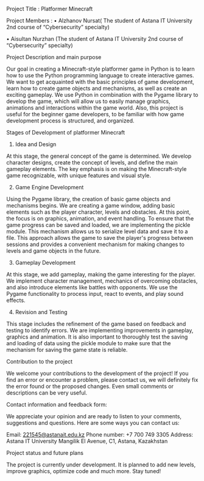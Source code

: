 Project Title : Platformer Minecraft 

Project Members : 
•	Alzhanov Nursat( The student of Astana IT University 2nd course of “Cybersecurity” specialty) 

•	Aisultan Nurzhan (The student of Astana IT University 2nd course of “Cybersecurity” specialty)

Project Description and main purpose

Our goal in creating a Minecraft-style platformer game in Python is to learn how to use the Python programming language to create interactive games. We want to get acquainted with the basic principles of game development, learn how to create game objects and mechanisms, as well as create an exciting gameplay. We use Python in combination with the Pygame library to develop the game, which will allow us to easily manage graphics, animations and interactions within the game world. Also, this project is useful for the beginner game developers, to be familiar with how game development process is structured, and organized.

Stages of Development of platformer Minecraft 

1. Idea and Design
   
At this stage, the general concept of the game is determined. We develop character designs, create the concept of levels, and define the main gameplay elements. The key emphasis is on making the Minecraft-style game recognizable, with unique features and visual style.

2. Game Engine Development
   
Using the Pygame library, the creation of basic game objects and mechanisms begins. We are creating a game window, adding basic elements such as the player character, levels and obstacles. At this point, the focus is on graphics, animation, and event handling.
To ensure that the game progress can be saved and loaded, we are implementing the pickle module. This mechanism allows us to serialize level data and save it to a file. This approach allows the game to save the player's progress between sessions and provides a convenient mechanism for making changes to levels and game objects in the future.

3. Gameplay Development
 
At this stage, we add gameplay, making the game interesting for the player. We implement character management, mechanics of overcoming obstacles, and also introduce elements like battles with opponents. We use the Pygame functionality to process input, react to events, and play sound effects.

4. Revision and Testing
 
This stage includes the refinement of the game based on feedback and testing to identify errors. We are implementing improvements in gameplay, graphics and animation. It is also important to thoroughly test the saving and loading of data using the pickle module to make sure that the mechanism for saving the game state is reliable.

Contribution to the project

We welcome your contributions to the development of the project! 
If you find an error or encounter a problem, please contact us, we will definitely fix the error found or the proposed changes. Even small comments or descriptions can be very useful.

Contact information and feedback form:

We appreciate your opinion and are ready to listen to your comments, suggestions and questions. Here are some ways you can contact us:

Email: 221545@astanait.edu.kz
Phone number: +7 700 749 3305
Address: Astana IT University 
Mangilik El Avenue, C1, Astana, Kazakhstan 

Project status and future plans

The project is currently under development. It is planned to add new levels, improve graphics, optimize code and much more. Stay tuned!
